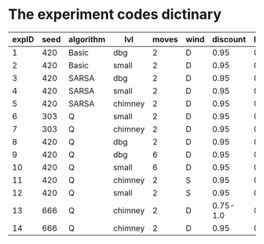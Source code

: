 # The experiment codes dictinary
| expID | seed | algorithm |  lvl    | moves | wind | discount | lr_decay |
|-------|------|-----------|---------|-------|------|----------|----------|
|  1    | 420  |  Basic    | dbg     |   2   |   D  |   0.95   |     0    |
|  2    | 420  |  Basic    | small   |   2   |   D  |   0.95   |     0    |
|  3    | 420  |  SARSA    | dbg     |   2   |   D  |   0.95   |     0    |
|  4    | 420  |  SARSA    | small   |   2   |   D  |   0.95   |     0    |
|  5    | 420  |  SARSA    | chimney |   2   |   D  |   0.95   |     0    |
|  6    | 303  |  Q        | small   |   2   |   D  |   0.95   |     0    |
|  7    | 303  |  Q        | chimney |   2   |   D  |   0.95   |     0    |
|  8    | 420  |  Q        | dbg     |   2   |   D  |   0.95   |     0    |
|  9    | 420  |  Q        | dbg     |   6   |   D  |   0.95   |     0    |
|  10   | 420  |  Q        | small   |   6   |   D  |   0.95   |     0    |
|  11   | 420  |  Q        | chimney |   2   |   S  |   0.95   |     0    |
|  12   | 420  |  Q        | small   |   2   |   S  |   0.95   |     0    |
|  13   | 666  |  Q        | chimney |   2   |   D  | 0.75-1.0 |     0    |
|  14   | 666  |  Q        | chimney |   2   |   D  |    0.95  |   0.0005 |